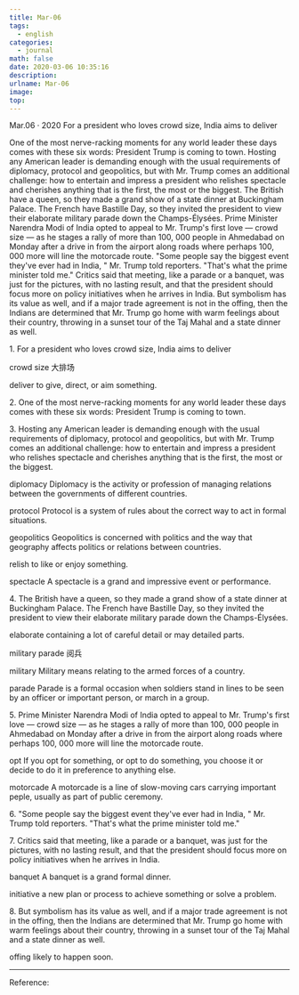 ```yaml
---
title: Mar-06
tags:
  - english
categories:
  - journal
math: false
date: 2020-03-06 10:35:16
description:
urlname: Mar-06
image:
top:
---
```

Mar.06 · 2020
For a president who loves crowd size, India aims to deliver

One of the most nerve-racking moments for any world leader these days comes with these six words: President Trump is coming to town.
Hosting any American leader is demanding enough with the usual requirements of diplomacy, protocol and geopolitics, but with Mr. Trump comes an additional challenge: how to entertain and impress a president who relishes spectacle and cherishes anything that is the first, the most or the biggest.
The British have a queen, so they made a grand show of a state dinner at Buckingham Palace. The French have Bastille Day, so they invited the president to view their elaborate military parade down the Champs-Élysées.
Prime Minister Narendra Modi of India opted to appeal to Mr. Trump's first love — crowd size — as he stages a rally of more than 100, 000 people in Ahmedabad on Monday after a drive in from the airport along roads where perhaps 100, 000 more will line the motorcade route.
"Some people say the biggest event they've ever had in India, " Mr. Trump told reporters. "That's what the prime minister told me."
Critics said that meeting, like a parade or a banquet, was just for the pictures, with no lasting result, and that the president should focus more on policy initiatives when he arrives in India.
But symbolism has its value as well, and if a major trade agreement is not in the offing, then the Indians are determined that Mr. Trump go home with warm feelings about their country, throwing in a sunset tour of the Taj Mahal and a state dinner as well.




<!--more-->

<span id="inline-toc">1.</span> 
For a president who loves crowd size, India aims to deliver

<span id="inline-green">crowd size</span>
大排场

<span id="inline-green">deliver</span>
to give, direct, or aim something.

<span id="inline-toc">2.</span>
One of the most nerve-racking moments for any world leader these days comes with these six words: President Trump is coming to town.


<span id="inline-toc">3.</span>
Hosting any American leader is demanding enough with the usual requirements of diplomacy, protocol and geopolitics, but with Mr. Trump comes an additional challenge: how to entertain and impress a president who relishes spectacle and cherishes anything that is the first, the most or the biggest.

<span id="inline-green">diplomacy</span>
Diplomacy is the activity or profession of managing relations between the governments of different countries.

<span id="inline-green">protocol</span>
Protocol is a system of rules about the correct way to act in formal situations.

<span id="inline-green">geopolitics</span>
Geopolitics is concerned with politics and the way that geography affects politics or relations between countries.

<span id="inline-green">relish</span>
to like or enjoy something.

<span id="inline-green">spectacle</span>
A spectacle is a grand and impressive event or performance.

<span id="inline-toc">4.</span>
The British have a queen, so they made a grand show of a state dinner at Buckingham Palace. The French have Bastille Day, so they invited the president to view their elaborate military parade down the Champs-Élysées.

<span id="inline-green">elaborate</span>
containing a lot of careful detail or may detailed parts.

<span id="inline-green">military parade</span>
阅兵

<span id="inline-green">military</span>
Military means relating to the armed forces of a country.

<span id="inline-green">parade</span>
Parade is a formal occasion when soldiers stand in lines to be seen by an officer or important person, or march in a group.


<span id="inline-toc">5.</span>
Prime Minister Narendra Modi of India opted to appeal to Mr. Trump's first love — crowd size — as he stages a rally of more than 100, 000 people in Ahmedabad on Monday after a drive in from the airport along roads where perhaps 100, 000 more will line the motorcade route.

<span id="inline-green">opt</span>
If you opt for something, or opt to do something, you choose it or decide to do it in preference to anything else.

<span id="inline-green">motorcade</span>
A motorcade is a line of slow-moving cars carrying important peple, usually as part of public ceremony.




<span id="inline-toc">6.</span>
"Some people say the biggest event they've ever had in India, " Mr. Trump told reporters. "That's what the prime minister told me."


<span id="inline-toc">7.</span>
Critics said that meeting, like a parade or a banquet, was just for the pictures, with no lasting result, and that the president should focus more on policy initiatives when he arrives in India.

<span id="inline-green">banquet</span>
A banquet is a grand  formal dinner.

<span id="inline-green">initiative</span>
a new plan or process to achieve something or solve a problem.

<span id="inline-toc">8.</span>
But symbolism has its value as well, and if a major trade agreement is not in the offing, then the Indians are determined that Mr. Trump go home with warm feelings about their country, throwing in a sunset tour of the Taj Mahal and a state dinner as well.

<span id="inline-green">offing</span>
likely to happen soon.



---
Reference:

